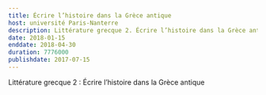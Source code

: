 ```yaml
---
title: Écrire l’histoire dans la Grèce antique
host: université Paris-Nanterre
description: Littérature grecque 2. Écrire l’histoire dans la Grèce antique
date: 2018-01-15
enddate: 2018-04-30
duration: 7776000
publishdate: 2017-07-15
---
```


Littérature grecque 2 : Écrire l’histoire dans la Grèce antique

